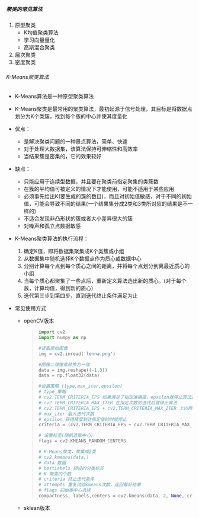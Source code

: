 ##### 聚类的常见算法

1. 原型聚类
   - K均值聚类算法
   - 学习向量量化
   - 高斯混合聚类
2. 层次聚类
3. 密度聚类

###### K-Means聚类算法

- K-Means算法是一种原型聚类算法	

- K-Means聚类是最常用的聚类算法，最初起源于信号处理，其目标是将数据点划分为K个类簇，找到每个蔟的中心并使其度量化

- 优点：
  - 是解决聚类问题的一种景点算法，简单、快速
  - 对于处理大数据集，该算法保持可伸缩性和高效率
  - 当结果簇是密集的，它的效果较好
  
- 缺点：
  
  - 只能应用于连续型数据，并且要在聚类前指定聚集的类簇数
  - 在簇的平均值可被定义的情况下才能使用，可能不适用于某些应用
  - 必须事先给出K(要生成的簇的数目)，而且对初始值敏感，对于不同的初始值，可能会导致不同的结果(一个结果集分成2类和3类所对应的结果是不一样的)
  - 不适合发现非凸形状的簇或者大小差异很大的簇
  - 对噪声和孤立点数据敏感
  
- K-Means聚类算法的执行流程：
  1. 确定K值，即将数据集聚集成K个类簇或小组
  2. 从数据集中随机选择K个数据点作为质心或数据中心
  3. 分别计算每个点到每个质心之间的距离，并将每个点划分到离最近质心的小组
  4. 当每个质心都聚集了一些点后，重新定义算法选出新的质心。(对于每个蔟，计算均值，得到新的质心)
  5. 迭代第三步到第四步，直到迭代终止条件满足为止
  
- 常见使用方式

  - openCV版本

    > ```python
    > import cv2
    > import numpy as np
    > 
    > #读取原始图像
    > img = cv2.imread('lenna.png') 
    > 
    > #图像二维像素转换为一维
    > data = img.reshape((-1,3))
    > data = np.float32(data)
    > 
    > #设置策略 (type,max_iter,epsilon)
    > # type 策略
    > # cv2.TERM_CRITERIA_EPS 如果满足了指定准确度，epsilon就停止算法迭代
    > # cv2.TERM_CRITERIA_MAX_ITER 在指定次数的迭代后就停止算法
    > # cv2.TERM_CRITERIA_EPS + cv2.TERM_CRITERIA_MAX_ITER 上边两个条件任意一个满足就停止
    > # max_iter 最大迭代次数
    > # epsilon 获得精度到达指定值的时候停止
    > criteria = (cv2.TERM_CRITERIA_EPS + cv2.TERM_CRITERIA_MAX_ITER, 10, 1.0)
    > 
    > # 设置标签(随机选取中心)
    > flags = cv2.KMEANS_RANDOM_CENTERS
    > 
    > # K-Means聚类，聚集成2类
    > # cv2.kmeans(data,)
    > # data 数据
    > # bestLabels 预设的分类标签
    > # K 聚类的个数
    > # criteria 终止迭代条件
    > # attempts 重复试验kmeans次数，返回最好结果
    > # flags 初始类中心选择
    > compactness, labels,centers = cv2.kmeans(data, 2, None, criteria, 10, flags)
    > ```

  - sklean版本

    > 
